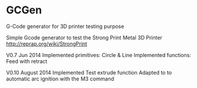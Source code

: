 GCGen
=====

G-Code generator for 3D printer testing purpose 

Simple Gcode generator to test the Strong Print Metal 3D Printer http://reprap.org/wiki/StrongPrint

V0.7 Jun 2014
Implemented primitives: Circle & Line
Implemented functions: Feed with retract 
	
V0.10 August 2014
Implemented Test extrude function
Adapted to to automatic arc ignition with the M3 command